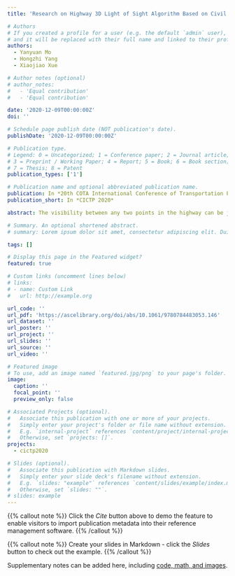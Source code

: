 ```yaml
---
title: 'Research on Highway 3D Light of Sight Algorithm Based on Civil 3D.'

# Authors
# If you created a profile for a user (e.g. the default `admin` user), write the username (folder name) here
# and it will be replaced with their full name and linked to their profile.
authors:
  - Yanyuan Mo
  - Hongzhi Yang
  - Xiaojiao Xue

# Author notes (optional)
# author_notes:
#   - 'Equal contribution'
#   - 'Equal contribution'

date: '2020-12-09T00:00:00Z'
doi: ''

# Schedule page publish date (NOT publication's date).
publishDate: '2020-12-09T00:00:00Z'

# Publication type.
# Legend: 0 = Uncategorized; 1 = Conference paper; 2 = Journal article;
# 3 = Preprint / Working Paper; 4 = Report; 5 = Book; 6 = Book section;
# 7 = Thesis; 8 = Patent
publication_types: ['1']

# Publication name and optional abbreviated publication name.
publication: In *20th COTA International Conference of Transportation Professionals*
publication_short: In *CICTP 2020*

abstract: The visibility between any two points in the highway can be judged by analysis of the 3D line of sight, which is of great significance for the inspection of the 3D highway line of sight and the determination of the sight triangle of the intersection. The paper focuses on the inspection methods and visibility analysis of highway 3D line of sight based on the principle of the line of sight analysis and the Civil 3D platform. Based on the review and evaluation of the sight distance inspection module of Civil3D platform, a reasonable definition of a three-dimensional line of sight was proposed, and the pasting algorithm of surfaces was designed. Three 3D sight distance calculation algorithms were compared and analyzed, then a fixed step scanning algorithm for sight distance inspection was designed.

# Summary. An optional shortened abstract.
# summary: Lorem ipsum dolor sit amet, consectetur adipiscing elit. Duis posuere tellus ac convallis placerat. Proin tincidunt magna sed ex sollicitudin condimentum.

tags: []

# Display this page in the Featured widget?
featured: true

# Custom links (uncomment lines below)
# links:
# - name: Custom Link
#   url: http://example.org

url_code: ''
url_pdf: 'https://ascelibrary.org/doi/abs/10.1061/9780784483053.146'
url_dataset: ''
url_poster: ''
url_project: ''
url_slides: ''
url_source: ''
url_video: ''

# Featured image
# To use, add an image named `featured.jpg/png` to your page's folder.
image:
  caption: ''
  focal_point: ''
  preview_only: false

# Associated Projects (optional).
#   Associate this publication with one or more of your projects.
#   Simply enter your project's folder or file name without extension.
#   E.g. `internal-project` references `content/project/internal-project/index.md`.
#   Otherwise, set `projects: []`.
projects:
  - cictp2020

# Slides (optional).
#   Associate this publication with Markdown slides.
#   Simply enter your slide deck's filename without extension.
#   E.g. `slides: "example"` references `content/slides/example/index.md`.
#   Otherwise, set `slides: ""`.
# slides: example
---
```


{{% callout note %}}
Click the _Cite_ button above to demo the feature to enable visitors to import publication metadata into their reference management software.
{{% /callout %}}

{{% callout note %}}
Create your slides in Markdown - click the _Slides_ button to check out the example.
{{% /callout %}}

Supplementary notes can be added here, including [code, math, and images](https://wowchemy.com/docs/writing-markdown-latex/).

